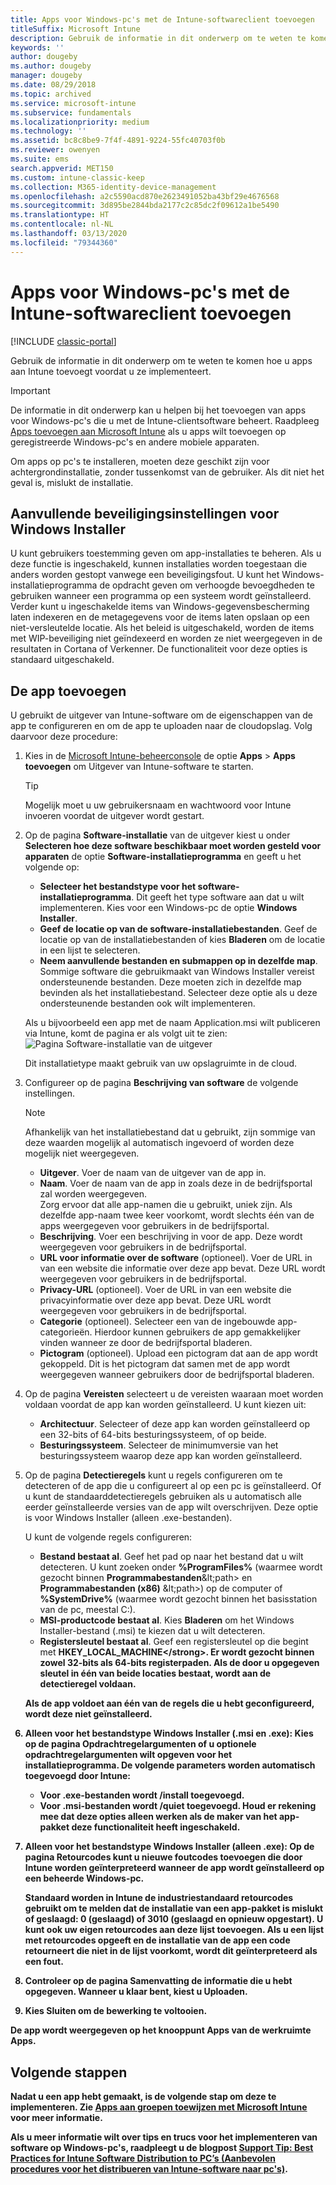 ```yaml
---
title: Apps voor Windows-pc's met de Intune-softwareclient toevoegen
titleSuffix: Microsoft Intune
description: Gebruik de informatie in dit onderwerp om te weten te komen hoe u apps voor Windows-pc’s aan Intune toevoegt voordat u ze implementeert.
keywords: ''
author: dougeby
ms.author: dougeby
manager: dougeby
ms.date: 08/29/2018
ms.topic: archived
ms.service: microsoft-intune
ms.subservice: fundamentals
ms.localizationpriority: medium
ms.technology: ''
ms.assetid: bc8c8be9-7f4f-4891-9224-55fc40703f0b
ms.reviewer: owenyen
ms.suite: ems
search.appverid: MET150
ms.custom: intune-classic-keep
ms.collection: M365-identity-device-management
ms.openlocfilehash: a2c5590acd870e2623491052ba43bf29e4676568
ms.sourcegitcommit: 3d895be2844bda2177c2c85dc2f09612a1be5490
ms.translationtype: HT
ms.contentlocale: nl-NL
ms.lasthandoff: 03/13/2020
ms.locfileid: "79344360"
---
```

# <a name="add-apps-for-windows-pcs-that-run-the-intune-software-client"></a>Apps voor Windows-pc's met de Intune-softwareclient toevoegen

[!INCLUDE [classic-portal](../includes/classic-portal.md)]

Gebruik de informatie in dit onderwerp om te weten te komen hoe u apps aan Intune toevoegt voordat u ze implementeert.

> [!IMPORTANT]
> De informatie in dit onderwerp kan u helpen bij het toevoegen van apps voor Windows-pc's die u met de Intune-clientsoftware beheert. Raadpleeg [Apps toevoegen aan Microsoft Intune](../apps/apps-add.md) als u apps wilt toevoegen op geregistreerde Windows-pc's en andere mobiele apparaten.

Om apps op pc's te installeren, moeten deze geschikt zijn voor achtergrondinstallatie, zonder tussenkomst van de gebruiker. Als dit niet het geval is, mislukt de installatie.

## <a name="additional-security-settings-for-windows-installer"></a>Aanvullende beveiligingsinstellingen voor Windows Installer
U kunt gebruikers toestemming geven om app-installaties te beheren. Als u deze functie is ingeschakeld, kunnen installaties worden toegestaan die anders worden gestopt vanwege een beveiligingsfout. U kunt het Windows-installatieprogramma de opdracht geven om verhoogde bevoegdheden te gebruiken wanneer een programma op een systeem wordt geïnstalleerd. Verder kunt u ingeschakelde items van Windows-gegevensbescherming laten indexeren en de metagegevens voor de items laten opslaan op een niet-versleutelde locatie. Als het beleid is uitgeschakeld, worden de items met WIP-beveiliging niet geïndexeerd en worden ze niet weergegeven in de resultaten in Cortana of Verkenner. De functionaliteit voor deze opties is standaard uitgeschakeld. 

## <a name="add-the-app"></a>De app toevoegen
U gebruikt de uitgever van Intune-software om de eigenschappen van de app te configureren en om de app te uploaden naar de cloudopslag. Volg daarvoor deze procedure:

1. Kies in de [Microsoft Intune-beheerconsole](https://manage.microsoft.com) de optie **Apps** &gt; **Apps toevoegen** om Uitgever van Intune-software te starten.

   > [!TIP]
   > Mogelijk moet u uw gebruikersnaam en wachtwoord voor Intune invoeren voordat de uitgever wordt gestart.

2. Op de pagina **Software-installatie** van de uitgever kiest u onder **Selecteren hoe deze software beschikbaar moet worden gesteld voor apparaten** de optie **Software-installatieprogramma** en geeft u het volgende op:

   - **Selecteer het bestandstype voor het software-installatieprogramma**. Dit geeft het type software aan dat u wilt implementeren. Kies voor een Windows-pc de optie **Windows Installer**.
   - **Geef de locatie op van de software-installatiebestanden**. Geef de locatie op van de installatiebestanden of kies **Bladeren** om de locatie in een lijst te selecteren.
   - **Neem aanvullende bestanden en submappen op in dezelfde map**. Sommige software die gebruikmaakt van Windows Installer vereist ondersteunende bestanden. Deze moeten zich in dezelfde map bevinden als het installatiebestand. Selecteer deze optie als u deze ondersteunende bestanden ook wilt implementeren.

   Als u bijvoorbeeld een app met de naam Application.msi wilt publiceren via Intune, komt de pagina er als volgt uit te zien: ![Pagina Software-installatie van de uitgever](./media/add-apps-for-windows-pcs-in-microsoft-intune/publisher-for-pc.png)

   Dit installatietype maakt gebruik van uw opslagruimte in de cloud.

3. Configureer op de pagina **Beschrijving van software** de volgende instellingen.

   > [!NOTE]
   > Afhankelijk van het installatiebestand dat u gebruikt, zijn sommige van deze waarden mogelijk al automatisch ingevoerd of worden deze mogelijk niet weergegeven.

   - **Uitgever**. Voer de naam van de uitgever van de app in.
   - **Naam**. Voer de naam van de app in zoals deze in de bedrijfsportal zal worden weergegeven.<br />Zorg ervoor dat alle app-namen die u gebruikt, uniek zijn. Als dezelfde app-naam twee keer voorkomt, wordt slechts één van de apps weergegeven voor gebruikers in de bedrijfsportal.
   - **Beschrijving**. Voer een beschrijving in voor de app. Deze wordt weergegeven voor gebruikers in de bedrijfsportal.
   - **URL voor informatie over de software** (optioneel). Voer de URL in van een website die informatie over deze app bevat. Deze URL wordt weergegeven voor gebruikers in de bedrijfsportal.
   - **Privacy-URL** (optioneel). Voer de URL in van een website die privacyinformatie over deze app bevat. Deze URL wordt weergegeven voor gebruikers in de bedrijfsportal.
   - **Categorie** (optioneel). Selecteer een van de ingebouwde app-categorieën. Hierdoor kunnen gebruikers de app gemakkelijker vinden wanneer ze door de bedrijfsportal bladeren.
   - **Pictogram** (optioneel). Upload een pictogram dat aan de app wordt gekoppeld. Dit is het pictogram dat samen met de app wordt weergegeven wanneer gebruikers door de bedrijfsportal bladeren.

4. Op de pagina **Vereisten** selecteert u de vereisten waaraan moet worden voldaan voordat de app kan worden geïnstalleerd. U kunt kiezen uit:

   - **Architectuur**. Selecteer of deze app kan worden geïnstalleerd op een 32-bits of 64-bits besturingssysteem, of op beide.
   - **Besturingssysteem**. Selecteer de minimumversie van het besturingssysteem waarop deze app kan worden geïnstalleerd.

5. Op de pagina **Detectieregels** kunt u regels configureren om te detecteren of de app die u configureert al op een pc is geïnstalleerd. Of u kunt de standaarddetectieregels gebruiken als u automatisch alle eerder geïnstalleerde versies van de app wilt overschrijven. Deze optie is voor Windows Installer (alleen .exe-bestanden).

   U kunt de volgende regels configureren:
   - **Bestand bestaat al**. Geef het pad op naar het bestand dat u wilt detecteren. U kunt zoeken onder **%ProgramFiles%** (waarmee wordt gezocht binnen **Programmabestanden**\&lt;path&gt; en **Programmabestanden (x86)** \&lt;path&gt;) op de computer of **%SystemDrive%** (waarmee wordt gezocht binnen het basisstation van de pc, meestal C:).
   - **MSI-productcode bestaat al**. Kies **Bladeren** om het Windows Installer-bestand (.msi) te kiezen dat u wilt detecteren.
   - <strong>Registersleutel bestaat al</strong>. Geef een registersleutel op die begint met <strong>HKEY_LOCAL_MACHINE\</strong>. Er wordt gezocht binnen zowel 32-bits als 64-bits registerpaden. Als de door u opgegeven sleutel in één van beide locaties bestaat, wordt aan de detectieregel voldaan.

   Als de app voldoet aan één van de regels die u hebt geconfigureerd, wordt deze niet geïnstalleerd.

6. Alleen voor het bestandstype **Windows Installer** (.msi en .exe): Kies op de pagina **Opdrachtregelargumenten** of u optionele opdrachtregelargumenten wilt opgeven voor het installatieprogramma.
   De volgende parameters worden automatisch toegevoegd door Intune:
   - Voor .exe-bestanden wordt **/install** toegevoegd.
   - Voor .msi-bestanden wordt **/quiet** toegevoegd.
   Houd er rekening mee dat deze opties alleen werken als de maker van het app-pakket deze functionaliteit heeft ingeschakeld.

7. Alleen voor het bestandstype **Windows Installer** (alleen .exe): Op de pagina **Retourcodes** kunt u nieuwe foutcodes toevoegen die door Intune worden geïnterpreteerd wanneer de app wordt geïnstalleerd op een beheerde Windows-pc.

   Standaard worden in Intune de industriestandaard retourcodes gebruikt om te melden dat de installatie van een app-pakket is mislukt of geslaagd: **0** (geslaagd) of **3010** (geslaagd en opnieuw opgestart). U kunt ook uw eigen retourcodes aan deze lijst toevoegen. Als u een lijst met retourcodes opgeeft en de installatie van de app een code retourneert die niet in de lijst voorkomt, wordt dit geïnterpreteerd als een fout.

8. Controleer op de pagina **Samenvatting** de informatie die u hebt opgegeven. Wanneer u klaar bent, kiest u **Uploaden**.

9. Kies **Sluiten** om de bewerking te voltooien.

De app wordt weergegeven op het knooppunt **Apps** van de werkruimte **Apps**.

## <a name="next-steps"></a>Volgende stappen

Nadat u een app hebt gemaakt, is de volgende stap om deze te implementeren. Zie [Apps aan groepen toewijzen met Microsoft Intune](../apps/apps-deploy.md) voor meer informatie.

Als u meer informatie wilt over tips en trucs voor het implementeren van software op Windows-pc's, raadpleegt u de blogpost [Support Tip: Best Practices for Intune Software Distribution to PC’s (Aanbevolen procedures voor het distribueren van Intune-software naar pc's)](https://support.microsoft.com/en-US/help/2583929).
